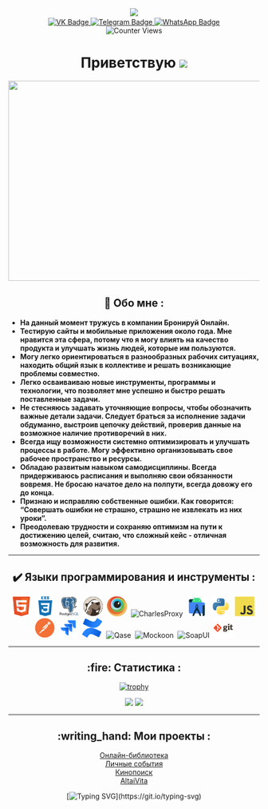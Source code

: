 <div id="header" align="center">
  <img src="https://media.giphy.com/media/qUABlXKRRvfQobzIXp/giphy.gif?cid=ecf05e47kusfqeamre9un8myi42wn7bz5actta8doc1bphrl&ep=v1_gifs_related&rid=giphy.gif&ct=ts" width="100"/>

  <div id="badges">
  <a href="https://vk.com/okorokovilya">
    <img src="https://img.shields.io/badge/vk-blue?style=for-the-badge&logo=vk&logoColor=white" alt="VK Badge"/>
  </a>
  <a href="https://t.me/+79892697101">
    <img src="https://img.shields.io/badge/Telegram-blue?style=for-the-badge&logo=telegram&logoColor=white" alt="Telegram Badge"/>
  </a>
  <a href="https://wa.me/+79892697101">
    <img src="https://img.shields.io/badge/WhatsApp-green?style=for-the-badge&logo=whatsapp&logoColor=white" alt="WhatsApp Badge"/>
  </a>
    <br>
    <img src="https://komarev.com/ghpvc/?username=ilyaokorokov&style=flat-square&color=blue" alt="Counter Views"/>
<h1>Приветствую
  <img src="https://media.giphy.com/media/hvRJCLFzcasrR4ia7z/giphy.gif" width="30px"/>
</h1>
</div>
</div>

<div align="center">
  <img src="https://media.giphy.com/media/SWoSkN6DxTszqIKEqv/giphy.gif?cid=ecf05e47mde5pgd2xu57o1dj9trvx5co4cgh5o6dkq2dijpl&ep=v1_gifs_related&rid=giphy.gif&ct=g" width="600" height=400"/>
</div>
<div id="about" align="center">
<h2>🤖 Обо мне :</h2>
</div>

- **На данный момент тружусь в компании Бронируй Онлайн.**
- **Тестирую сайты и мобильные приложения около года. Мне нравится эта сфера, потому что я могу влиять на качество продукта и улучшать жизнь людей, которые им пользуются.**
- **Могу легко ориентироваться в разнообразных рабочих ситуациях, находить общий язык в коллективе и решать возникающие проблемы совместно.**
- **Легко осваиваиваю новые инструменты, программы и технологии, что позволяет мне успешно и быстро решать поставленные задачи.**
- **Не стесняюсь задавать уточняющие вопросы, чтобы обозначить важные детали задачи. Следует браться за исполнение задачи обдуманно, выстроив цепочку действий, проверив данные на возможное наличие противоречий в них.**
- **Всегда ищу возможности системно оптимизировать и улучшать процессы в работе. Могу эффективно организовывать свое рабочее пространство и ресурсы.**
- **Обладаю развитым навыком самодисциплины. Всегда придерживаюсь расписания и выполняю свои обязанности вовремя. Не бросаю начатое дело на полпути, всегда довожу его до конца.**
- **Признаю и исправляю собственные ошибки. Как говорится: “Совершать ошибки не страшно, страшно не извлекать из них уроки”.**
- **Преодолеваю трудности и сохраняю оптимизм на пути к достижению целей, считаю, что сложный кейс - отличная возможность для развития.**

---
<div id="language" align="center">
<h2>✔️ Языки программирования и инструменты :</h2>

<div>
  <img src="https://github.com/devicons/devicon/blob/master/icons/html5/html5-original.svg" title="HTML5" alt="HTML" width="40" height="40"/>&nbsp;
  <img src="https://github.com/devicons/devicon/blob/master/icons/css3/css3-plain-wordmark.svg"  title="CSS3" alt="CSS" width="40" height="40"/>&nbsp;
  <img src="https://github.com/devicons/devicon/blob/master/icons/postgresql/postgresql-original-wordmark.svg" title="PostgreSQL" alt="PostgreSQL" width="40" height="40"/>&nbsp;
  <img src="https://github.com/devicons/devicon/blob/master/icons/dbeaver/dbeaver-original.svg" title="DBeaver" alt="DBeaver" width="40" height="40"/>&nbsp;
  <img src="https://github.com/devicons/devicon/blob/master/icons/browserstack/browserstack-original.svg" title="Browserstack" alt="Browserstack" width="40" height="40"/>&nbsp;
  <img src="https://github.com/kurron/docker-charles-proxy/blob/master/charles_icon.svg" title="CharlesProxy" alt="CharlesProxy" width="40" height="40"/>&nbsp;
  <img src="https://github.com/devicons/devicon/blob/master/icons/androidstudio/androidstudio-original.svg" title="AndroidStudio" alt="AndroidStudio" width="40" height="40"/>&nbsp;
  <img src="https://github.com/devicons/devicon/blob/master/icons/python/python-original.svg" title="Python" alt="Python" width="40" height="40"/>&nbsp;
  <img src="https://github.com/devicons/devicon/blob/master/icons/javascript/javascript-original.svg" title="JavaScript" alt="JavaScript" width="40" height="40"/>&nbsp;
  <img src="https://github.com/devicons/devicon/blob/master/icons/postman/postman-original.svg" title="Postman"  alt="Postman" width="40" height="40"/>&nbsp;
  <img src="https://github.com/devicons/devicon/blob/master/icons/jira/jira-original.svg" title="Jira"  alt="Jira" width="40" height="40"/>&nbsp; 
  <img src="https://github.com/devicons/devicon/blob/master/icons/confluence/confluence-original.svg" title="Confluence" alt="Confluence" width="40" height="40"/>&nbsp;
  <img src="https://asset.brandfetch.io/idy_3xttWU/idFUHFXmio.jpeg" title="Qase" alt="Qase" width="40" height="40"/>&nbsp;
  <img src="https://mockoon.com/images/logo-eyes-sticker.png?download=true" title="Mockoon" alt="Mockoon" width="80" height="40"/>&nbsp;
  <img src="https://encrypted-tbn0.gstatic.com/images?q=tbn:ANd9GcTExDCoOGzPqBgruzYMSGxPoWywvSZHSJQSLQ&s" title="SoapUI" alt="SoapUI" width="40" height="40"/>&nbsp;
  <img src="https://github.com/devicons/devicon/blob/master/icons/git/git-original-wordmark.svg" title="Git" **alt="Git" width="40" height="40"/>
</div>
</div>

---
<div id="statistics" align="center">
<h2>:fire: Статистика :</h2>

[![trophy](https://github-profile-trophy.vercel.app/?username=ilyaokorokov)](https://github.com/ryo-ma/github-profile-trophy)
  </div>
<p align='center'>
   <a href="https://github-readme-stats.vercel.app/api?username=ilyaokorokov&show_icons=true&count_private=true"><img
           height=150
           src="https://github-readme-stats.vercel.app/api?username=ilyaokorokov&show_icons=true&count_private=true"/></a>
   <a href="https://github.com/romankh3/github-readme-stats"><img height=150
                                                                  src="https://github-readme-stats.vercel.app/api/top-langs/?username=ilyaokorokov&layout=compact"/></a>
</p>

---
<div id="statistics" align="center">
  <h2>:writing_hand: Мои проекты :</h2>
  <a href="https://strong-typhoon-b6f.notion.site/97fb50d28c3e45a1a06bd408d4dc18f0?pvs=25">Онлайн-библиотека</a>
  <br>
  <a href="https://strong-typhoon-b6f.notion.site/e282d0ce674c4a7996014238a9f8318c?pvs=25">Личные события</a>
  <br>
  <a href="https://strong-typhoon-b6f.notion.site/13017e33eb094c5ea9aafda6e2b259ec?pvs=25">Кинопоиск</a>
  <br>
  <a href="https://github.com/ilyaokorokov/OkorokovI_27july2024">AltaiVita</a>

[![Typing SVG](https://readme-typing-svg.herokuapp.com?font=Fira+Code&size=25&pause=1000&center=true&vCenter=true&random=false&width=1150&lines=%D0%A2%D0%B5%D1%81%D1%82%D0%B8%D1%80%D0%BE%D0%B2%D1%89%D0%B8%D0%BA%3A+%D0%B5%D0%B4%D0%B8%D0%BD%D1%81%D1%82%D0%B2%D0%B5%D0%BD%D0%BD%D1%8B%D0%B9%2C+%D0%BA%D1%82%D0%BE+%D0%BC%D0%BE%D0%B6%D0%B5%D1%82+%D1%80%D0%B0%D0%B4%D0%BE%D0%B2%D0%B0%D1%82%D1%8C%D1%81%D1%8F%2C+%D0%BA%D0%BE%D0%B3%D0%B4%D0%B0+%D1%87%D1%82%D0%BE-%D1%82%D0%BE+%D0%B8%D0%B4%D0%B5%D1%82+%D0%BD%D0%B5+%D1%82%D0%B0%D0%BA.)](https://git.io/typing-svg)
</div>
